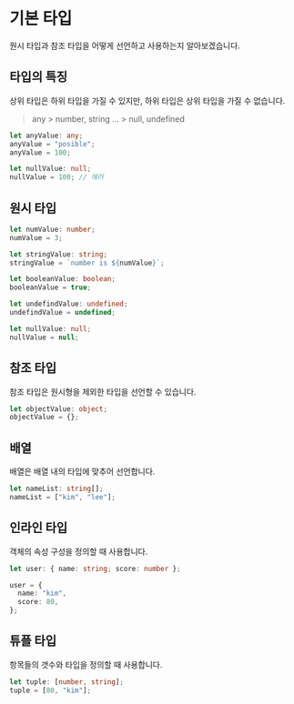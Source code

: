 # 기본 타입

원시 타입과 참조 타입을 어떻게 선언하고 사용하는지 알아보겠습니다.

## 타입의 특징

상위 타입은 하위 타입을 가질 수 있지만, 하위 타입은 상위 타입을 가질 수 없습니다.<br />

> any > number, string ... > null, undefined

```ts
let anyValue: any;
anyValue = "posible";
anyValue = 100;

let nullValue: null;
nullValue = 100; // 에러
```

## 원시 타입

```ts
let numValue: number;
numValue = 3;

let stringValue: string;
stringValue = `number is ${numValue}`;

let booleanValue: boolean;
booleanValue = true;

let undefindValue: undefined;
undefindValue = undefined;

let nullValue: null;
nullValue = null;
```

## 참조 타입

참조 타입은 원시형을 제외한 타입을 선언할 수 있습니다.

```ts
let objectValue: object;
objectValue = {};
```

## 배열

배열은 배열 내의 타입에 맞추어 선언합니다.

```ts
let nameList: string[];
nameList = ["kim", "lee"];
```

## 인라인 타입

객체의 속성 구성을 정의할 때 사용합니다.

```ts
let user: { name: string; score: number };

user = {
  name: "kim",
  score: 80,
};
```

## 튜플 타입

항목들의 갯수와 타입을 정의할 때 사용합니다.

```ts
let tuple: [number, string];
tuple = [80, "kim"];
```

